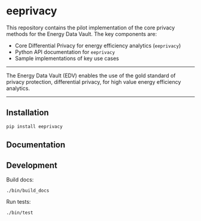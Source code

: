eeprivacy
=========

This repository contains the pilot implementation of the core privacy methods for the Energy Data Vault. The key components are:

* Core Differential Privacy for energy efficiency analytics (`eeprivacy`)
* Python API documentation for `eeprivacy`
* Sample implementations of key use cases

---

The Energy Data Vault (EDV) enables the use of the gold standard of privacy protection, differential privacy, for high value energy efficiency analytics. 

---

Installation
------------

	pip install eeprivacy


Documentation
-------------

Development
-----------

Build docs:

	./bin/build_docs

Run tests:
	
	./bin/test